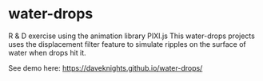 # water-drops
R & D exercise using the animation library PIXI.js
This water-drops projects uses the displacement filter feature to simulate
ripples on the surface of water when drops hit it.

See demo here: https://daveknights.github.io/water-drops/
